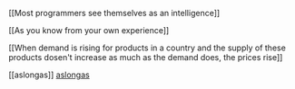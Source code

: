 [[Most programmers see themselves as an intelligence]] 

[[As you know from your own experience]]

[[When demand is rising for products in a country and the supply of these products dosen't increase as much as the demand does, the prices rise]]


[[aslongas]]
[aslongas](category/aslongas.md)

